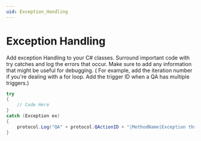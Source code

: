 ```yaml
---
uid: Exception_Handling
---
```


# Exception Handling

Add exception Handling to your C# classes.
Surround important code with try catches and log the errors that occur. Make sure to add any information that might be useful for debugging. ( For example, add the iteration number if you're dealing with a for loop. Add the trigger ID when a QA has multiple triggers.)

```csharp
try
{
    // Code Here
}
catch (Exception ex)
{
    protocol.Log("QA" + protocol.QActionID + "|MethodName|Exception thrown while trying to XXXXX" + Environment.NewLine + ex, LogType.Error, LogLevel.NoLogging);
} 
```
